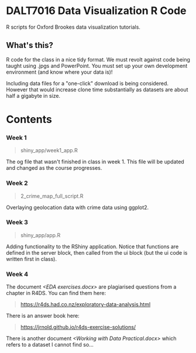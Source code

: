 # DALT7016 Data Visualization R Code

R scripts for Oxford Brookes data visualization tutorials.  

## What's this?

R code for the class in a nice tidy format. We must revolt against code being taught using .jpgs and PowerPoint. You must set up your own development environment (and know where your data is)!

Including data files for a "one-click" download is being considered. However that would increase clone time substantially as datasets are about half a gigabyte in size.

# Contents

### Week 1
>shiny_app/week1_app.R

The og file that wasn't finished in class in week 1. This file will be updated and changed as the course progresses. 

### Week 2
>2_crime_map_full_script.R

Overlaying geolocation data with crime data using ggplot2.

### Week 3
>shiny_app/app.R

Adding functionality to the RShiny application. Notice that functions are defined in the server block, then called from the ui block (but the ui code is written first in class).

### Week 4

The document _\<EDA exercises.docx\>_ are plagiarised questions from a chapter in R4DS. You can find them here: 

>https://r4ds.had.co.nz/exploratory-data-analysis.html

There is an answer book here:

>https://jrnold.github.io/r4ds-exercise-solutions/

There is another document _\<Working with Data Practical.docx\>_ which refers to a dataset I cannot find so...
